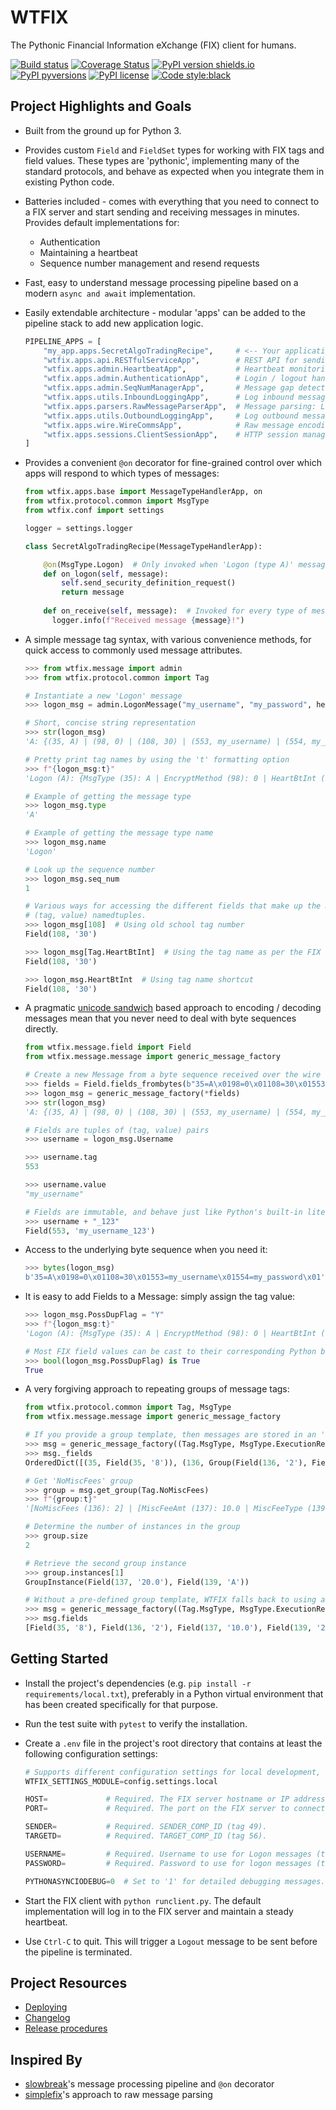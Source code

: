 # WTFIX

The Pythonic Financial Information eXchange (FIX) client for humans.

[![Build status](https://travis-ci.org/jcass77/WTFIX.svg?branch=develop)](https://travis-ci.org/jcass77/WTFIX)
[![Coverage Status](https://coveralls.io/repos/github/jcass77/WTFIX/badge.svg?branch=develop)](https://coveralls.io/github/jcass77/WTFIX?branch=develop)
[![PyPI version shields.io](https://img.shields.io/pypi/v/wtfix.svg)](https://pypi.python.org/pypi/wtfix/)
[![PyPI pyversions](https://img.shields.io/pypi/pyversions/wtfix.svg)](https://pypi.python.org/pypi/wtfix/)
[![PyPI license](https://img.shields.io/pypi/l/wtfix.svg)](https://pypi.python.org/pypi/wtfix/)
[![Code style:black](https://img.shields.io/badge/code%20style-black-000000.svg)](https://pypi.org/project/black/)


## Project Highlights and Goals

- Built from the ground up for Python 3.
- Provides custom `Field` and `FieldSet` types for working with FIX tags and field values. These types are 'pythonic',
implementing many of the standard protocols, and behave as expected when you integrate them in existing Python
code. 
- Batteries included - comes with everything that you need to connect to a FIX server and start sending and receiving messages in minutes. Provides default implementations for:
    - Authentication
    - Maintaining a heartbeat
    - Sequence number management and resend requests
- Fast, easy to understand message processing pipeline based on a modern ``async and await`` implementation. 
- Easily extendable architecture - modular 'apps' can be added to the pipeline stack to add new application logic.
   
    ```python
    PIPELINE_APPS = [
        "my_app.apps.SecretAlgoTradingRecipe",     # <-- Your application logic
        "wtfix.apps.api.RESTfulServiceApp",        # REST API for sending messages
        "wtfix.apps.admin.HeartbeatApp",           # Heartbeat monitoring and maintenance
        "wtfix.apps.admin.AuthenticationApp",      # Login / logout handling
        "wtfix.apps.admin.SeqNumManagerApp",       # Message gap detection and filling
        "wtfix.apps.utils.InboundLoggingApp",      # Log inbound messages
        "wtfix.apps.parsers.RawMessageParserApp",  # Message parsing: Logon (A): {BeginString (8): FIX.4.4 | BodyLength (9): 99 | MsgType (35): A | MsgSeqNum (34): 1 | SenderCompID (49): SENDER | SendingTime (52): 20190305-08:45:45.979 | TargetCompID (56): TARGET | EncryptMethod (98): 0 | HeartBtInt (108): 30 | Username (553): USERNAME | Password (554): PASSWORD | ResetSeqNumFlag (141): Y | CheckSum (10): 94}
        "wtfix.apps.utils.OutboundLoggingApp",     # Log outbound messages
        "wtfix.apps.wire.WireCommsApp",            # Raw message encoding / decoding: b'8=FIX.4.4\x019=99\x0135=A\x0134=1\x0149=SENDER\x0152=20190305-08:42:32.793\x0156=TARGET\x0198=0\x01108=30\x01553=USERNAME\x01554=PASSWORD\x01141=Y\x0110=081\x01'
        "wtfix.apps.sessions.ClientSessionApp",    # HTTP session management
    ]
    ```
    
- Provides a convenient ``@on`` decorator for fine-grained control over which apps will respond to which types of messages:
 
    ```python
    from wtfix.apps.base import MessageTypeHandlerApp, on
    from wtfix.protocol.common import MsgType
    from wtfix.conf import settings
  
    logger = settings.logger
  
    class SecretAlgoTradingRecipe(MessageTypeHandlerApp):

        @on(MsgType.Logon)  # Only invoked when 'Logon (type A)' messages are received.
        def on_logon(self, message):
            self.send_security_definition_request()
            return message
          
        def on_receive(self, message):  # Invoked for every type of message.
          logger.info(f"Received message {message}!")
    ```

- A simple message tag syntax, with various convenience methods, for quick access to commonly
used message attributes.

    ```python
    >>> from wtfix.message import admin
    >>> from wtfix.protocol.common import Tag
    
    # Instantiate a new 'Logon' message
    >>> logon_msg = admin.LogonMessage("my_username", "my_password", heartbeat_int=30)
  
    # Short, concise string representation
    >>> str(logon_msg)
    'A: {(35, A) | (98, 0) | (108, 30) | (553, my_username) | (554, my_password)}'
  
    # Pretty print tag names by using the 't' formatting option
    >>> f"{logon_msg:t}"
    'Logon (A): {MsgType (35): A | EncryptMethod (98): 0 | HeartBtInt (108): 30 | Username (553): my_username | Password (554): my_password}'
    
    # Example of getting the message type
    >>> logon_msg.type
    'A'
  
    # Example of getting the message type name
    >>> logon_msg.name
    'Logon'
  
    # Look up the sequence number
    >>> logon_msg.seq_num
    1

    # Various ways for accessing the different fields that make up the message. Fields are just 
    # (tag, value) namedtuples.
    >>> logon_msg[108]  # Using old school tag number
    Field(108, '30')
  
    >>> logon_msg[Tag.HeartBtInt]  # Using the tag name as per the FIX specification
    Field(108, '30')
  
    >>> logon_msg.HeartBtInt  # Using tag name shortcut
    Field(108, '30')
    ```    
- A pragmatic [unicode sandwich](https://nedbatchelder.com/text/unipain.html) based approach to encoding / decoding
messages mean that you never need to deal with byte sequences directly.
 
    ```python
    from wtfix.message.field import Field
    from wtfix.message.message import generic_message_factory
  
    # Create a new Message from a byte sequence received over the wire
    >>> fields = Field.fields_frombytes(b"35=A\x0198=0\x01108=30\x01553=my_username\x01554=my_password\x01")
    >>> logon_msg = generic_message_factory(*fields)
    >>> str(logon_msg)
    'A: {(35, A) | (98, 0) | (108, 30) | (553, my_username) | (554, my_password)}'
    
    # Fields are tuples of (tag, value) pairs 
    >>> username = logon_msg.Username

    >>> username.tag
    553
  
    >>> username.value
    "my_username"
  
    # Fields are immutable, and behave just like Python's built-in literals.
    >>> username + "_123"
    Field(553, 'my_username_123')
    ```
- Access to the underlying byte sequence when you need it:

    ```python
    >>> bytes(logon_msg)
    b'35=A\x0198=0\x01108=30\x01553=my_username\x01554=my_password\x01'
    ```
-  It is easy to add Fields to a Message: simply assign the tag value:

    ```python
    >>> logon_msg.PossDupFlag = "Y"
    >>> f"{logon_msg:t}"
    'Logon (A): {MsgType (35): A | EncryptMethod (98): 0 | HeartBtInt (108): 30 | Username (553): my_username | Password (554): my_password | PossDupFlag (43): Y}'

    # Most FIX field values can be cast to their corresponding Python built-in type 
    >>> bool(logon_msg.PossDupFlag) is True
    True
    
    ```
- A very forgiving approach to repeating groups of message tags:
 
    ```python
    from wtfix.protocol.common import Tag, MsgType
    from wtfix.message.message import generic_message_factory
  
    # If you provide a group template, then messages are stored in an 'OrderedDict' for fast lookups
    >>> msg = generic_message_factory((Tag.MsgType, MsgType.ExecutionReport), (Tag.NoMiscFees, 2), (Tag.MiscFeeAmt, 10.00), (Tag.MiscFeeType, 2), (Tag.MiscFeeAmt, 20.00), (Tag.MiscFeeType, "A"), group_templates={Tag.NoMiscFees: [Tag.MiscFeeAmt, Tag.MiscFeeType,]})
    >>> msg._fields
    OrderedDict([(35, Field(35, '8')), (136, Group(Field(136, '2'), Field(137, '10.0'), Field(139, '2'), Field(137, '20.0'), Field(139, 'A')))])
  
    # Get 'NoMiscFees' group
    >>> group = msg.get_group(Tag.NoMiscFees)
    >>> f"{group:t}"
    '[NoMiscFees (136): 2] | [MiscFeeAmt (137): 10.0 | MiscFeeType (139): 2] | [MiscFeeAmt (137): 20.0 | MiscFeeType (139): A]'
   
    # Determine the number of instances in the group
    >>> group.size
    2
  
    # Retrieve the second group instance
    >>> group.instances[1]
    GroupInstance(Field(137, '20.0'), Field(139, 'A'))
   
    # Without a pre-defined group template, WTFIX falls back to using a (slightly slower) list structure for representing message fields internally
    >>> msg = generic_message_factory((Tag.MsgType, MsgType.ExecutionReport), (Tag.NoMiscFees, 2), (Tag.MiscFeeAmt, 10.00), (Tag.MiscFeeType, 2), (Tag.MiscFeeAmt, 20.00), (Tag.MiscFeeType, "A"))
    >>> msg.fields
    [Field(35, '8'), Field(136, '2'), Field(137, '10.0'), Field(139, '2'), Field(137, '20.0'), Field(139, 'A')]
  
    ```
    
## Getting Started

- Install the project's dependencies (e.g. `pip install -r requirements/local.txt`), preferably in a Python virtual
  environment that has been created specifically for that purpose.
- Run the test suite with `pytest` to verify the installation.
- Create a `.env` file in the project's root directory that contains at least the following configuration settings:

    ```python
    # Supports different configuration settings for local development, staging, or production environments.
    WTFIX_SETTINGS_MODULE=config.settings.local
    
    HOST=             # Required. The FIX server hostname or IP address
    PORT=             # Required. The port on the FIX server to connect to
    
    SENDER=           # Required. SENDER_COMP_ID (tag 49).
    TARGETD=          # Required. TARGET_COMP_ID (tag 56).
    
    USERNAME=         # Required. Username to use for Logon messages (tag 553).
    PASSWORD=         # Required. Password to use for logon messages (tag 554).
    
    PYTHONASYNCIODEBUG=0  # Set to '1' for detailed debugging messages.
    ```
    
- Start the FIX client with `python runclient.py`. The default implementation will log in to the FIX server and maintain a steady heartbeat.
- Use `Ctrl-C` to quit. This will trigger a `Logout` message to be sent before the pipeline is terminated.
    
## Project Resources

- [Deploying](docs/deploying.md)
- [Changelog](docs/changelog.md)
- [Release procedures](docs/releasing.md)

## Inspired By

- [slowbreak](https://pypi.org/project/slowbreak/)'s message processing pipeline and ``@on`` decorator
- [simplefix](https://github.com/da4089/simplefix)'s approach to raw message parsing
